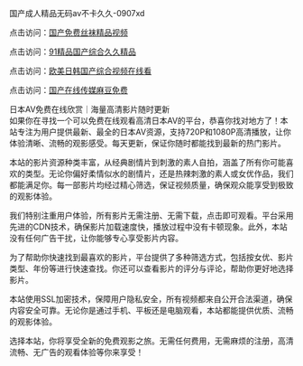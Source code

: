 国产成人精品无码av不卡久久-0907xd

点击访问：<a href="https://heiliaowzu4ur.pages.dev">国产免费丝袜精品视频</a>

点击访问：<a href="https://heiliaozj3tjd.pages.dev">91精品国产综合久久精品</a>

点击访问：<a href="https://heiliaoe8ajia.pages.dev">欧美日韩国产综合视频在线看</a>

点击访问：<a href="https://heiliaoxqkkct.pages.dev">国产在线传媒麻豆免费</a>

日本AV免费在线欣赏｜海量高清影片随时更新  
如果你在寻找一个可以免费在线观看高清日本AV的平台，恭喜你找对地方了！本站专注为用户提供最新、最全的日本AV资源，支持720P和1080P高清播放，让你体验清晰、流畅的观影感受。每天更新，保证你随时都能找到最新的热门影片。

本站的影片资源种类丰富，从经典剧情片到刺激的素人自拍，涵盖了所有你可能喜欢的类型。无论你偏好柔情似水的剧情片，还是热辣刺激的素人或女优作品，我们都能满足你。每一部影片均经过精心筛选，保证视频质量，确保观众能享受到极致的观影体验。

我们特别注重用户体验，所有影片无需注册、无需下载，点击即可观看。平台采用先进的CDN技术，确保影片加载速度快，播放过程中没有卡顿现象。此外，本站没有任何广告干扰，让你能够专心享受影片内容。

为了帮助你快速找到最喜欢的影片，平台提供了多种筛选方式，包括按女优、影片类型、年份等进行快速查找。你还可以查看影片的评分与评论，帮助你更好地选择影片。

本站使用SSL加密技术，保障用户隐私安全，所有视频都来自公开合法渠道，确保内容安全可靠。无论你是通过手机、平板还是电脑观看，本站都能提供优质、流畅的观影体验。

选择本站，你将享受全新的免费观影之旅。无需任何费用，无需麻烦的注册，高清流畅、无广告的观看体验等你来享受！

<span style="display:none;">[Canonical link]( https://github.com/xda854/96304 ）</span>
